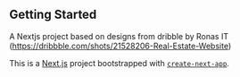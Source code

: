 ## Getting Started
A Nextjs project based on designs from dribble by Ronas IT 
(https://dribbble.com/shots/21528206-Real-Estate-Website)



This is a [Next.js](https://nextjs.org/) project bootstrapped with [`create-next-app`](https://github.com/vercel/next.js/tree/canary/packages/create-next-app).

 
